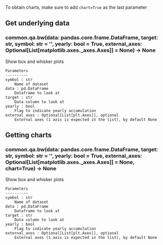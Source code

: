 To obtain charts, make sure to add `chart=True` as the last parameter

## Get underlying data 
### common.qa.bw(data: pandas.core.frame.DataFrame, target: str, symbol: str = '', yearly: bool = True, external_axes: Optional[List[matplotlib.axes._axes.Axes]] = None) -> None

Show box and whisker plots

    Parameters
    ----------
    symbol : str
        Name of dataset
    data : pd.DataFrame
        Dataframe to look at
    target : str
        Data column to look at
    yearly : bool
        Flag to indicate yearly accumulation
    external_axes : Optional[List[plt.Axes]], optional
        External axes (1 axis is expected in the list), by default None

## Getting charts 
### common.qa.bw(data: pandas.core.frame.DataFrame, target: str, symbol: str = '', yearly: bool = True, external_axes: Optional[List[matplotlib.axes._axes.Axes]] = None, chart=True) -> None

Show box and whisker plots

    Parameters
    ----------
    symbol : str
        Name of dataset
    data : pd.DataFrame
        Dataframe to look at
    target : str
        Data column to look at
    yearly : bool
        Flag to indicate yearly accumulation
    external_axes : Optional[List[plt.Axes]], optional
        External axes (1 axis is expected in the list), by default None
